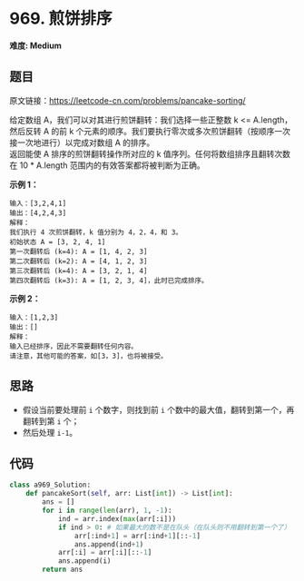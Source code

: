 # 969. 煎饼排序
**难度: Medium**
## 题目
原文链接：https://leetcode-cn.com/problems/pancake-sorting/

给定数组 A，我们可以对其进行煎饼翻转：我们选择一些正整数 k <= A.length，然后反转 A 的前 k 个元素的顺序。我们要执行零次或多次煎饼翻转（按顺序一次接一次地进行）以完成对数组 A 的排序。  
返回能使 A 排序的煎饼翻转操作所对应的 k 值序列。任何将数组排序且翻转次数在 10 * A.length 范围内的有效答案都将被判断为正确。

**示例 1：**
```
输入：[3,2,4,1]
输出：[4,2,4,3]
解释：
我们执行 4 次煎饼翻转，k 值分别为 4，2，4，和 3。
初始状态 A = [3, 2, 4, 1]
第一次翻转后 (k=4): A = [1, 4, 2, 3]
第二次翻转后 (k=2): A = [4, 1, 2, 3]
第三次翻转后 (k=4): A = [3, 2, 1, 4]
第四次翻转后 (k=3): A = [1, 2, 3, 4]，此时已完成排序。 
```
**示例 2：**
```
输入：[1,2,3]
输出：[]
解释：
输入已经排序，因此不需要翻转任何内容。
请注意，其他可能的答案，如[3，3]，也将被接受。
```

## 思路
* 假设当前要处理前 `i` 个数字，则找到前 `i` 个数中的最大值，翻转到第一个，再翻转到第 `i` 个；
* 然后处理 `i-1`。

## 代码
```python
class a969_Solution:
    def pancakeSort(self, arr: List[int]) -> List[int]:
        ans = []
        for i in range(len(arr), 1, -1):
            ind = arr.index(max(arr[:i]))
            if ind > 0: # 如果最大的数不是在队头（在队头则不用翻转到第一个了）
                arr[:ind+1] = arr[:ind+1][::-1]
                ans.append(ind+1)
            arr[:i] = arr[:i][::-1]
            ans.append(i)
        return ans
```
